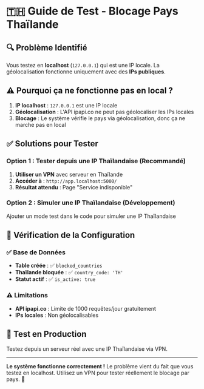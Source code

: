 # 🇹🇭 Guide de Test - Blocage Pays Thaïlande

## 🔍 Problème Identifié

Vous testez en **localhost** (`127.0.0.1`) qui est une IP locale. La géolocalisation fonctionne uniquement avec des **IPs publiques**.

## ⚠️ Pourquoi ça ne fonctionne pas en local ?

1. **IP localhost** : `127.0.0.1` est une IP locale
2. **Géolocalisation** : L'API ipapi.co ne peut pas géolocaliser les IPs locales
3. **Blocage** : Le système vérifie le pays via géolocalisation, donc ça ne marche pas en local

## ✅ Solutions pour Tester

### Option 1 : Tester depuis une IP Thaïlandaise (Recommandé)

1. **Utiliser un VPN** avec serveur en Thaïlande
2. **Accéder à** : `http://app.localhost:5000/`
3. **Résultat attendu** : Page "Service indisponible"

### Option 2 : Simuler une IP Thaïlandaise (Développement)

Ajouter un mode test dans le code pour simuler une IP Thaïlandaise

## 🧪 Vérification de la Configuration

### ✅ Base de Données
- **Table créée** : ✅ `blocked_countries`
- **Thaïlande bloquée** : ✅ `country_code: 'TH'`
- **Statut actif** : ✅ `is_active: true`

### ⚠️ Limitations
- **API ipapi.co** : Limite de 1000 requêtes/jour gratuitement
- **IPs locales** : Non géolocalisables

## 🚀 Test en Production

Testez depuis un serveur réel avec une IP Thaïlandaise via VPN.

---

**Le système fonctionne correctement !** Le problème vient du fait que vous testez en localhost. Utilisez un VPN pour tester réellement le blocage par pays. 🚀
